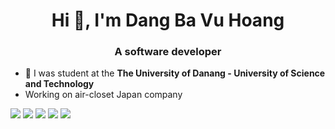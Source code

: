 <h1 align="center">Hi 👋, I'm Dang Ba Vu Hoang</h1>
<h3 align="center">A software developer</h3>

- 🔭 I was student at the **The University of Danang - University of Science and Technology**
- Working on air-closet Japan company

![](https://github-profile-summary-cards.vercel.app/api/cards/profile-details?username=hoangdev01&theme=github)
![](https://github-profile-summary-cards.vercel.app/api/cards/repos-per-language?username=hoangdev01&theme=github)
![](https://github-profile-summary-cards.vercel.app/api/cards/most-commit-language?username=hoangdev01&theme=github)
![](https://github-profile-summary-cards.vercel.app/api/cards/stats?username=hoangdev01&theme=github)
![](https://github-profile-summary-cards.vercel.app/api/cards/productive-time?username=hoangdev01&theme=github)
